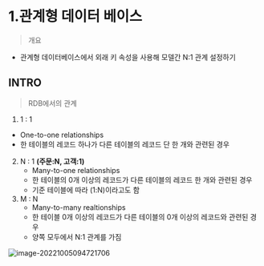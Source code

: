 # 1.관계형 데이터 베이스

>개요

- 관계형 데이터베이스에서 외래 키 속성을 사용해 모델간 N:1 관계 설정하기



## INTRO

> RDB에서의 관계

1.  1 : 1
   - One-to-one relationships
   - 한 테이블의 레코드 하나가 다른 테이블의 레코드 단 한 개와 관련된 경우
2. N : 1    **(주문:N, 고객:1)**
   - Many-to-one relationships
   - 한 테이블의 0개 이상의 레코드가 다른 테이블의 레코드 한 개와 관련된 경우
   - 기준 테이블에 따라 (1:N)이라고도 함
3. M : N
   - Many-to-many realtionships
   - 한 테이블 0개 이상의 레코드가 다른 테이블의 0개 이상의 레코드와 관련된 경우
   - 양쪽 모두에서 N:1 관계를 가짐

![image-20221005094721706](C:\Users\chaom\AppData\Roaming\Typora\typora-user-images\image-20221005094721706.png)



